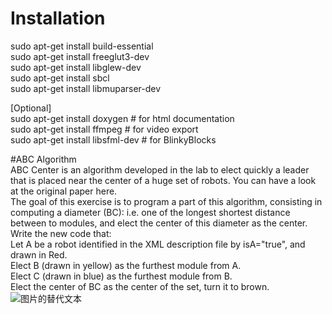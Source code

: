# Installation  
sudo apt-get install build-essential  
sudo apt-get install freeglut3-dev  
sudo apt-get install libglew-dev  
sudo apt-get install sbcl  
sudo apt-get install libmuparser-dev  

[Optional]  
sudo apt-get install doxygen # for html documentation  
sudo apt-get install ffmpeg # for video export  
sudo apt-get install libsfml-dev # for BlinkyBlocks  



#ABC Algorithm  
ABC Center is an algorithm developed in the lab to elect quickly a leader that is placed near the center of a huge set of robots. You can have a look at the original paper here.  
The goal of this exercise is to program a part of this algorithm, consisting in computing a diameter (BC): i.e. one of the longest shortest distance between to modules, and elect the center of this diameter as the center.  
Write the new code that:  
Let A be a robot identified in the XML description file by isA="true", and drawn in Red.  
Elect B (drawn in yellow) as the furthest module from A.  
Elect C (drawn in blue) as the furthest module from B.  
Elect the center of BC as the center of the set, turn it to brown.  
![图片的替代文本]()
